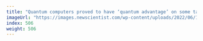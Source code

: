 ```yaml
---
title: "Quantum computers proved to have ‘quantum advantage’ on some tasks"
imageUrl: "https://images.newscientist.com/wp-content/uploads/2022/06/10105836/SEI_108964189.jpg?width=600"
index: 506
weight: 506
---
```

